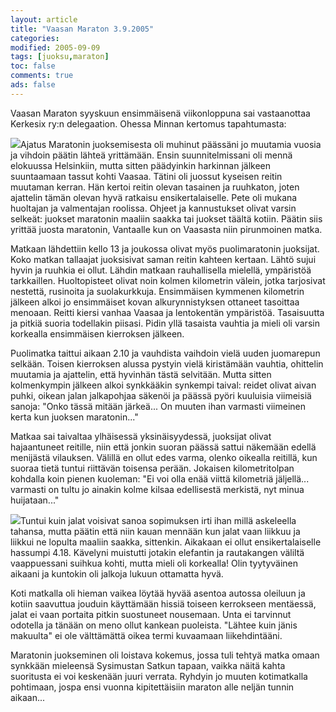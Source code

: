 ```yaml
--- 
layout: article 
title: "Vaasan Maraton 3.9.2005" 
categories: 
modified: 2005-09-09 
tags: [juoksu,maraton]
toc: false 
comments: true 
ads: false 
--- 
```


Vaasan Maraton syyskuun ensimmäisenä viikonloppuna sai vastaanottaa
Kerkesix ry:n delegaation. Ohessa Minnan kertomus tapahtumasta:

[![](/Media/Default/BlogPost/blog/vaasan-maraton-3.9.2005/peruskuntovaasanmaraton2005_01b.jpg)](/Media/Default/BlogPost/blog/vaasan-maraton-3.9.2005/peruskuntovaasanmaraton2005_01b.jpg)Ajatus
Maratonin juoksemisesta oli muhinut päässäni jo muutamia vuosia ja
vihdoin päätin lähteä yrittämään. Ensin suunnitelmissani oli mennä
elokuussa Helsinkiin, mutta sitten päädyinkin harkinnan jälkeen
suuntaamaan tassut kohti Vaasaa. Tätini oli juossut kyseisen reitin
muutaman kerran. Hän kertoi reitin olevan tasainen ja ruuhkaton, joten
ajattelin tämän olevan hyvä ratkaisu ensikertalaiselle. Pete oli mukana
huoltajan ja valmentajan roolissa. Ohjeet ja kannustukset olivat varsin
selkeät: juokset maratonin maaliin saakka tai juokset täältä kotiin.
Päätin siis yrittää juosta maratonin, Vantaalle kun on Vaasasta niin
pirunmoinen matka.

Matkaan lähdettiin kello 13 ja joukossa olivat myös puolimaratonin
juoksijat. Koko matkan tallaajat juoksisivat saman reitin kahteen
kertaan. Lähtö sujui hyvin ja ruuhkia ei ollut. Lähdin matkaan
rauhallisella mielellä, ympäristöä tarkkaillen. Huoltopisteet olivat
noin kolmen kilometrin välein, jotka tarjosivat nestettä, rusinoita ja
suolakurkkuja. Ensimmäisen kymmenen kilometrin jälkeen alkoi jo
ensimmäiset kovan alkurynnistyksen ottaneet tasoittaa menoaan. Reitti
kiersi vanhaa Vaasaa ja lentokentän ympäristöä. Tasaisuutta ja pitkiä
suoria todellakin piisasi. Pidin yllä tasaista vauhtia ja mieli oli
varsin korkealla ensimmäisen kierroksen jälkeen.

Puolimatka taittui aikaan 2.10 ja vauhdista vaihdoin vielä uuden
juomarepun selkään. Toisen kierroksen alussa pystyin vielä kiristämään
vauhtia, ohittelin muutamia ja ajattelin, että hyvinhän tästä selvitään.
Mutta sitten kolmenkympin jälkeen alkoi synkkääkin synkempi taival:
reidet olivat aivan puhki, oikean jalan jalkapohjaa säkenöi ja päässä
pyöri kuuluisia viimeisiä sanoja: "Onko tässä mitään järkeä... On muuten
ihan varmasti viimeinen kerta kun juoksen maratonin..."

Matkaa sai taivaltaa ylhäisessä yksinäisyydessä, juoksijat olivat
hajaantuneet reitille, niin että jonkin suoran päässä sattui näkemään
edellä menijästä vilauksen. Välillä en ollut edes varma, olenko oikealla
reitillä, kun suoraa tietä tuntui riittävän toisensa perään. Jokaisen
kilometritolpan kohdalla koin pienen kuoleman: "Ei voi olla enää viittä
kilometriä jäljellä... varmasti on tultu jo ainakin kolme kilsaa
edellisestä merkistä, nyt minua huijataan..."

[![](/Media/Default/BlogPost/blog/vaasan-maraton-3.9.2005/peruskuntovaasanmaraton2005_02b.jpg)](/Media/Default/BlogPost/blog/vaasan-maraton-3.9.2005/peruskuntovaasanmaraton2005_02b.jpg)Tuntui
kuin jalat voisivat sanoa sopimuksen irti ihan millä askeleella tahansa,
mutta päätin että niin kauan mennään kun jalat vaan liikkuu ja liikkui
ne lopulta maaliin saakka, sittenkin. Aikakaan ei ollut
ensikertalaiselle hassumpi 4.18. Kävelyni muistutti jotakin elefantin ja
rautakangen väliltä vaappuessani suihkua kohti, mutta mieli oli
korkealla! Olin tyytyväinen aikaani ja kuntokin oli jalkoja lukuun
ottamatta hyvä.

Koti matkalla oli hieman vaikea löytää hyvää asentoa autossa oleiluun ja
kotiin saavuttua jouduin käyttämään hissiä toiseen kerrokseen mentäessä,
jalat ei vaan portaita pitkin suostuneet nousemaan. Unta ei tarvinnut
odotella ja tänään on meno ollut kankean puoleista. "Lähtee kuin jänis
makuulta" ei ole välttämättä oikea termi kuvaamaan liikehdintääni.

Maratonin juokseminen oli loistava kokemus, jossa tuli tehtyä matka
omaan synkkään mieleensä Sysimustan Satkun tapaan, vaikka näitä kahta
suoritusta ei voi keskenään juuri verrata. Ryhdyin jo muuten
kotimatkalla pohtimaan, jospa ensi vuonna kipitettäisiin maraton alle
neljän tunnin aikaan...

